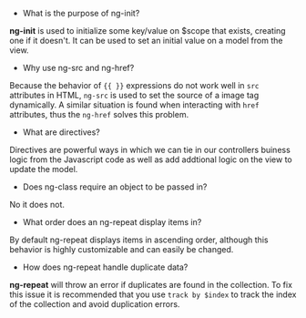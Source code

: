 * What is the purpose of ng-init?

**ng-init** is used to initialize some key/value on $scope that exists, creating one if it doesn't. It can be used to set an initial value on a model from the view.

* Why use ng-src and ng-href?

Because the behavior of `{{ }}` expressions do not work well in `src` attributes in HTML, `ng-src` is used to set the source of a image tag dynamically. A similar situation is found when interacting with `href` attributes, thus the `ng-href` solves this problem.

* What are directives?

Directives are powerful ways in which we can tie in our controllers buiness logic from the Javascript code as well as add addtional logic on the view to update the model.

* Does ng-class require an object to be passed in?

No it does not.

* What order does an ng-repeat display items in?

By default ng-repeat displays items in ascending order, although this behavior is highly customizable and can easily be changed.

* How does ng-repeat handle duplicate data?

**ng-repeat** will throw an error if duplicates are found in the collection. To fix this issue it is recommended that you use `track by $index` to track the index of the collection and avoid duplication errors.
